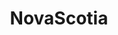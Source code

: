 ---
title: NovaScotia
crosslinks:
- halifax
- canada
- autotldr
- RoadPorn
- Truro
- Serendipity
- sysadmin
---